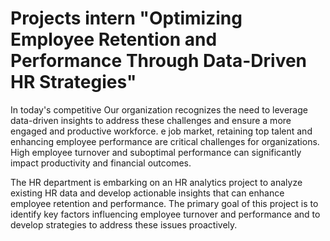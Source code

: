# Projects intern "Optimizing Employee Retention and Performance Through Data-Driven HR Strategies"

In today's competitive Our organization recognizes the need to leverage data-driven insights to address these challenges and ensure a more engaged and productive workforce. e job market, retaining top talent and enhancing employee performance are critical challenges for organizations. High employee turnover and suboptimal performance can significantly impact productivity and financial outcomes.

The HR department is embarking on an HR analytics project to analyze existing HR data and develop actionable insights that can enhance employee retention and performance. The primary goal of this project is to identify key factors influencing employee turnover and performance and to develop strategies to address these issues proactively.
